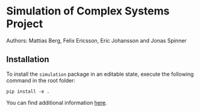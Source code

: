 # Simulation of Complex Systems Project

Authors: Mattias Berg, Felix Ericsson, Eric Johansson and Jonas Spinner


## Installation

To install the `simulation` package in an editable state, execute the following command in the root folder:

    pip install -e .

You can find additional information [here](https://stackoverflow.com/questions/6323860/sibling-package-imports/50193944#50193944).